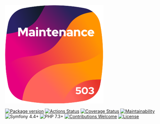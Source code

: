 ![Logo](.github/maintenance-bundle.svg)

[![Package version](https://img.shields.io/packagist/v/rich-id/maintenance-bundle)](https://packagist.org/packages/rich-id/maintenance-bundle)
[![Actions Status](https://github.com/rich-id/maintenance-bundle/workflows/Tests/badge.svg)](https://github.com/rich-id/maintenance-bundle/actions)
[![Coverage Status](https://coveralls.io/repos/github/rich-id/maintenance-bundle/badge.svg?branch=master)](https://coveralls.io/github/rich-id/maintenance-bundle?branch=master)
[![Maintainability](https://api.codeclimate.com/v1/badges/af5513a99208495d8c40/maintainability)](https://codeclimate.com/github/rich-id/maintenance-bundle/maintainability)
![Symfony 4.4+](https://img.shields.io/badge/Symfony-4.4+-000000)
![PHP 7.3+](https://img.shields.io/badge/PHP-7.3+-858ebb.svg)
[![Contributions Welcome](https://img.shields.io/badge/contributions-welcome-brightgreen.svg?style=flat)](https://github.com/rich-id/maintenance-bundle/issues)
[![License](https://img.shields.io/badge/license-MIT-blue.svg)](LICENSE)

